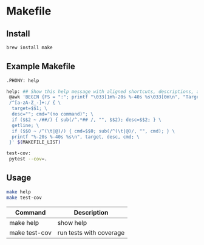 # Makefile

## Install

```bash
brew install make
```

## Example Makefile

```bash
.PHONY: help

help: ## Show this help message with aligned shortcuts, descriptions, and commands
 @awk 'BEGIN {FS = ":"; printf "\033[1m%-20s %-40s %s\033[0m\n", "Target", "Description", "Command"} \
 /^[a-zA-Z_-]+:/ { \
  target=$$1; \
  desc=""; cmd="(no command)"; \
  if ($$2 ~ /##/) { sub(/^.*## /, "", $$2); desc=$$2; } \
  getline; \
  if ($$0 ~ /^(\t|@)/) { cmd=$$0; sub(/^(\t|@)/, "", cmd); } \
  printf "%-20s %-40s %s\n", target, desc, cmd; \
 }' $(MAKEFILE_LIST)

test-cov:
 pytest --cov=.
```

## Usage

```bash
make help
make test-cov
```

| Command | Description   |
|---------|---------------|
| make help | show help    |
| make test-cov | run tests with coverage |

